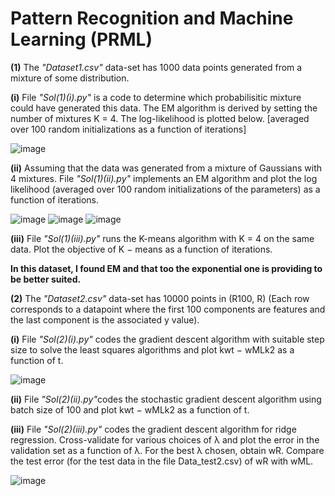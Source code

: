 # Pattern Recognition and Machine Learning (PRML)
<b>(1)</b> The <i>"Dataset1.csv"</i> data-set has 1000 data points generated from a mixture of some distribution.
<p>
  <b>(i)</b> File <i>"Sol(1)(i).py"</i> is a code to determine which probabilisitic mixture could have generated this data. The EM algorithm is derived by setting the       number of mixtures K = 4. The log-likelihood is plotted below. [averaged over 100 random initializations as a function of iterations]
  </p>
  
  ![image](https://user-images.githubusercontent.com/62890614/233840589-a49a7481-d081-47fc-a9df-0eb0e6a71350.png)


  <b>(ii)</b> Assuming that the data was generated from a mixture of Gaussians with 4 mixtures. File <i>"Sol(1)(ii).py"</i> implements an EM algorithm and plot the log        likelihood (averaged over 100 random initializations of the parameters) as a function of iterations.
  
  ![image](https://user-images.githubusercontent.com/62890614/233840691-a2750217-4bee-470e-982f-6bd33ded6b07.png)
  ![image](https://user-images.githubusercontent.com/62890614/233840719-8f86dc65-1fe6-46a7-9e95-bea032b85883.png)
  ![image](https://user-images.githubusercontent.com/62890614/233840734-b419dd11-58b6-45d6-b267-52f3cd2619e5.png)
  
  <b>(iii)</b> File <i>"Sol(1)(iii).py"</i> runs the K-means algorithm with K = 4 on the same data. Plot the objective of K − means as a function of iterations.
  
  <b>In this dataset, I found EM and that too the exponential one is providing to be better suited.</b>
 </p>
 <p>
<b>(2)</b> The <i>"Dataset2.csv"</i> data-set has 10000 points in (R100, R) (Each row corresponds to a datapoint where the first 100 components are features and the        last component is the associated y value).
  <p>
  <b>(i)</b> File <i>"Sol(2)(i).py"</i> codes the gradient descent algorithm with suitable step size to solve the least squares algorithms and plot kwt − wMLk2 as a      function of t.
 </br>

![image](https://user-images.githubusercontent.com/62890614/233841787-3b242f9d-1a17-4535-924c-745fdf7603b6.png)

  <b>(ii)</b> File <i>"Sol(2)(ii).py"</i>codes the stochastic gradient descent algorithm using batch size of 100 and plot kwt − wMLk2 as a function of t. 

  <b>(iii)</b> File <i>"Sol(2)(iii).py"</i> codes the gradient descent algorithm for ridge regression. Cross-validate for various choices of λ and plot the error in    the validation set as a function of λ. For the best λ chosen, obtain wR. Compare the test error (for the test data in the file Data_test2.csv) of wR with wML.
  
  ![image](https://user-images.githubusercontent.com/62890614/233842221-ca20e5b8-2cf2-4b4c-bf47-b45a3d642480.png)
</p></p>
